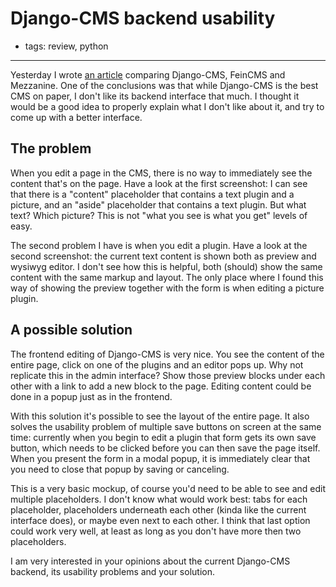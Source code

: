 # Django-CMS backend usability
- tags: review, python

---

Yesterday I wrote [an article](/articles/2011/01/28/django-cms-vs-feincms-vs-mezzanine/) comparing Django-CMS, FeinCMS and Mezzanine. One of the conclusions was that while Django-CMS is the best CMS on paper, I don't like its backend interface that much. I thought it would be a good idea to properly explain what I don't like about it, and try to come up with a better interface.

## The problem
When you edit a page in the CMS, there is no way to immediately see the content that's on the page. Have a look at the first screenshot: I can see that there is a "content" placeholder that contains a text plugin and a picture, and an "aside" placeholder that contains a text plugin. But what text? Which picture? This is not "what you see is what you get" levels of easy.

The second problem I have is when you edit a plugin. Have a look at the second screenshot: the current text content is shown both as preview and wysiwyg editor. I don't see how this is helpful, both (should) show the same content with the same markup and layout. The only place where I found this way of showing the preview together with the form is when editing a picture plugin.

## A possible solution
The frontend editing of Django-CMS is very nice. You see the content of the entire page, click on one of the plugins and an editor pops up. Why not replicate this in the admin interface? Show those preview blocks under each other with a link to add a new block to the page. Editing content could be done in a popup just as in the frontend.

With this solution it's possible to see the layout of the entire page. It also solves the usability problem of multiple save buttons on screen at the same time: currently when you begin to edit a plugin that form gets its own save button, which needs to be clicked before you can then save the page itself.  When you present the form in a modal popup, it is immediately clear that you need to close that popup by saving or canceling.

This is a very basic mockup, of course you'd need to be able to see and edit multiple placeholders. I don't know what would work best: tabs for each placeholder, placeholders underneath each other (kinda like the current interface does), or maybe even next to each other. I think that last option could work very well, at least as long as you don't have more then two placeholders.

I am very interested in your opinions about the current Django-CMS backend, its usability problems and your solution.
